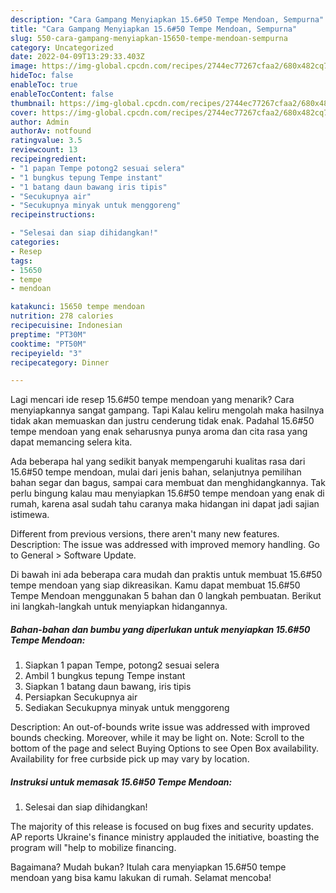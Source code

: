 ```yaml
---
description: "Cara Gampang Menyiapkan 15.6#50 Tempe Mendoan, Sempurna"
title: "Cara Gampang Menyiapkan 15.6#50 Tempe Mendoan, Sempurna"
slug: 550-cara-gampang-menyiapkan-15650-tempe-mendoan-sempurna
category: Uncategorized
date: 2022-04-09T13:29:33.403Z
image: https://img-global.cpcdn.com/recipes/2744ec77267cfaa2/680x482cq70/15650-tempe-mendoan-foto-resep-utama.jpg
hideToc: false
enableToc: true
enableTocContent: false
thumbnail: https://img-global.cpcdn.com/recipes/2744ec77267cfaa2/680x482cq70/15650-tempe-mendoan-foto-resep-utama.jpg
cover: https://img-global.cpcdn.com/recipes/2744ec77267cfaa2/680x482cq70/15650-tempe-mendoan-foto-resep-utama.jpg
author: Admin
authorAv: notfound
ratingvalue: 3.5
reviewcount: 13
recipeingredient:
- "1 papan Tempe potong2 sesuai selera"
- "1 bungkus tepung Tempe instant"
- "1 batang daun bawang iris tipis"
- "Secukupnya air"
- "Secukupnya minyak untuk menggoreng"
recipeinstructions:

- "Selesai dan siap dihidangkan!"
categories:
- Resep
tags:
- 15650
- tempe
- mendoan

katakunci: 15650 tempe mendoan 
nutrition: 278 calories
recipecuisine: Indonesian
preptime: "PT30M"
cooktime: "PT50M"
recipeyield: "3"
recipecategory: Dinner

---
```



Lagi mencari ide resep 15.6#50 tempe mendoan yang menarik? Cara menyiapkannya sangat gampang. Tapi Kalau keliru mengolah maka hasilnya tidak akan memuaskan dan justru cenderung tidak enak. Padahal 15.6#50 tempe mendoan yang enak seharusnya punya aroma dan cita rasa yang dapat memancing selera kita.


Ada beberapa hal yang sedikit banyak mempengaruhi kualitas rasa dari 15.6#50 tempe mendoan, mulai dari jenis bahan, selanjutnya pemilihan bahan segar dan bagus, sampai cara membuat dan menghidangkannya. Tak perlu bingung kalau mau menyiapkan 15.6#50 tempe mendoan yang enak di rumah, karena asal sudah tahu caranya maka hidangan ini dapat jadi sajian istimewa.

Different from previous versions, there aren&#39;t many new features. Description: The issue was addressed with improved memory handling. Go to General &gt; Software Update.


Di bawah ini ada beberapa cara mudah dan praktis untuk membuat 15.6#50 tempe mendoan yang siap dikreasikan. Kamu dapat membuat 15.6#50 Tempe Mendoan menggunakan 5 bahan dan 0 langkah pembuatan. Berikut ini langkah-langkah untuk menyiapkan hidangannya.

<!--inarticleads1-->

##### Bahan-bahan dan bumbu yang diperlukan untuk menyiapkan 15.6#50 Tempe Mendoan:

1. Siapkan 1 papan Tempe, potong2 sesuai selera
1. Ambil 1 bungkus tepung Tempe instant
1. Siapkan 1 batang daun bawang, iris tipis
1. Persiapkan Secukupnya air
1. Sediakan Secukupnya minyak untuk menggoreng


Description: An out-of-bounds write issue was addressed with improved bounds checking. Moreover, while it may be light on. Note: Scroll to the bottom of the page and select Buying Options to see Open Box availability. Availability for free curbside pick up may vary by location. 

<!--inarticleads2-->

##### Instruksi untuk memasak 15.6#50 Tempe Mendoan:


1. Selesai dan siap dihidangkan!

The majority of this release is focused on bug fixes and security updates. AP reports Ukraine&#39;s finance ministry applauded the initiative, boasting the program will &#34;help to mobilize financing. 

Bagaimana? Mudah bukan? Itulah cara menyiapkan 15.6#50 tempe mendoan yang bisa kamu lakukan di rumah. Selamat mencoba!
